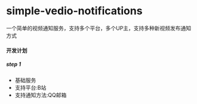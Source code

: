 # simple-vedio-notifications
一个简单的视频通知服务，支持多个平台，多个UP主，支持多种新视频发布通知方式

#### 开发计划

##### step 1
- 基础服务
- 支持平台:B站
- 支持通知方法:QQ邮箱
